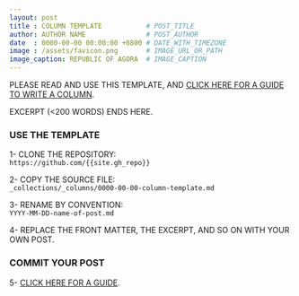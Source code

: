 ```yaml
---
layout: post
title : COLUMN TEMPLATE           # POST_TITLE
author: AUTHOR NAME               # POST_AUTHOR
date  : 0000-00-00 00:00:00 +0800 # DATE_WITH_TIMEZONE
image : /assets/favicon.png       # IMAGE_URL_OR_PATH
image_caption: REPUBLIC OF AGORA  # IMAGE_CAPTION
---
```


PLEASE READ AND USE THIS TEMPLATE, AND [CLICK HERE FOR A GUIDE TO WRITE A COLUMN](/about).

EXCERPT (<200 WORDS) ENDS HERE.

<!--more-->

### USE THE TEMPLATE

1- CLONE THE REPOSITORY: <br>
`https://github.com/{{site.gh_repo}}`

2- COPY THE SOURCE FILE: <br>
`_collections/_columns/0000-00-00-column-template.md`

3- RENAME BY CONVENTION: <br>
`YYYY-MM-DD-name-of-post.md`

4- REPLACE THE FRONT MATTER, THE EXCERPT, AND SO ON WITH YOUR OWN POST.

### COMMIT YOUR POST

5- [CLICK HERE FOR A GUIDE](/about).

<!--END-->

